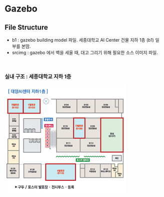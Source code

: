 # Gazebo

## File Structure

- b1 : gazebo building model 파일. 세종대학교 AI Center 건물 지하 1층 (b1) 일부를 본땀. 
- srcimg : gazebo 에서 벽을 세울 때, 대고 그리기 위해 필요한 소스 이미지 파일.

<br>

### 실내 구조 : 세종대학교 지하 1층

![b1](srcimg/floor_b1.jpg)

<br>

